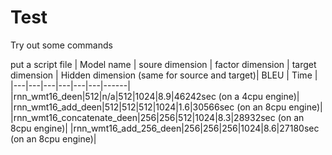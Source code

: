 # Test
Try out some commands

put a script file
| Model name | soure dimension | factor dimension | target dimension | Hidden dimension (same for source and target)| BLEU | Time |
|---|---|---|---|---|---|------|
|rnn_wmt16_deen|512|n/a|512|1024|8.9|46242sec (on a 4cpu engine)|
|rnn_wmt16_add_deen|512|512|512|1024|1.6|30566sec (on an 8cpu engine)|
|rnn_wmt16_concatenate_deen|256|256|512|1024|8.3|28932sec (on an 8cpu engine)|
|rnn_wmt16_add_256_deen|256|256|256|1024|8.6|27180sec (on an 8cpu engine)|
